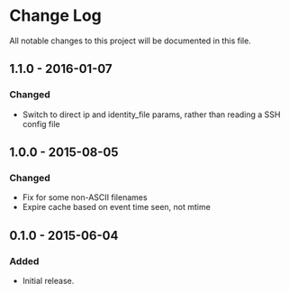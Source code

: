 # Change Log
All notable changes to this project will be documented in this file.

## 1.1.0 - 2016-01-07

### Changed
- Switch to direct ip and identity_file params, rather than reading a SSH config file

## 1.0.0 - 2015-08-05

### Changed
- Fix for some non-ASCII filenames
- Expire cache based on event time seen, not mtime

## 0.1.0 - 2015-06-04

### Added
- Initial release.
